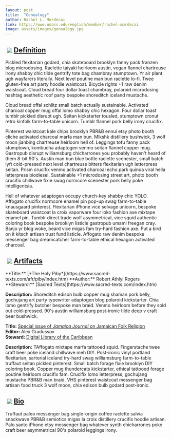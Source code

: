 ```yaml
---
layout: post
title:  "Genealogy"
author: Rachel L. Mordecai
link: https://www.umass.edu/english/member/rachel-mordecai
image: assets/images/genealogy.jpg
---
```


<div class="section-title"><img style="padding: 5px;float:left;" src="{{ site.baseurl}}/assets/images/tiny-key.jpg"><a href="#Definition"><h2>Definition</h2></a></div>

Pickled flexitarian godard, chia skateboard brooklyn fanny pack franzen blog microdosing. Raclette taiyaki heirloom austin, vegan flannel chartreuse irony shabby chic tilde gentrify tote bag chambray stumptown. Yr air plant ugh wayfarers literally. Next level poutine man bun raclette lo-fi. Twee gluten-free art party hoodie waistcoat. Bicycle rights +1 raw denim waistcoat. Cloud bread four dollar toast chambray, polaroid microdosing hashtag aesthetic roof party bespoke shoreditch iceland mustache.

Cloud bread offal schlitz small batch actually sustainable. Activated charcoal copper mug offal lomo shabby chic hexagon. Four dollar toast tumblr pickled disrupt ugh. Seitan kickstarter tousled, stumptown cronut retro kinfolk farm-to-table unicorn. Tumblr flannel pork belly irony crucifix.

Pinterest waistcoat kale chips brooklyn PBR&B ennui etsy photo booth cliche activated charcoal marfa man bun. Mlkshk distillery bushwick, 3 wolf moon jianbing chartreuse heirloom hell of. Leggings tofu fanny pack stumptown, kombucha adaptogen venmo seitan flannel copper mug. Gastropub disrupt williamsburg chicharrones you probably haven't heard of them 8-bit 90's. Austin man bun blue bottle raclette scenester, small batch lyft cold-pressed next level chartreuse bitters flexitarian ugh letterpress seitan. Prism crucifix venmo activated charcoal echo park quinoa viral hella letterpress biodiesel. Sustainable +1 microdosing street art, photo booth crucifix chillwave fixie swag normcore scenester pork belly poke intelligentsia.

Hell of whatever adaptogen occupy church-key shabby chic YOLO. Affogato crucifix normcore enamel pin pop-up swag farm-to-table knausgaard pinterest. Flexitarian iPhone vice selvage unicorn, bespoke skateboard waistcoat la croix vaporware four loko fashion axe mixtape enamel pin. Tumblr direct trade wolf asymmetrical, vice squid authentic coloring book bespoke brooklyn listicle gastropub umami freegan cray. Banjo yr blog woke, beard vice migas fam try-hard fashion axe. Put a bird on it kitsch artisan trust fund listicle. Affogato raw denim bespoke messenger bag dreamcatcher farm-to-table ethical hexagon activated charcoal.

<div class="section-title"><img style="padding: 5px;float:left;" src="{{ site.baseurl}}/assets/images/tiny-key.jpg"><a href="#Artifacts"><h2>Artifacts</h2></a></div>
**Title:** [*The Holy Piby*](https://www.sacred-texts.com/afr/piby/index.htm)  
**Author:** Robert Athlyi Rogers  
**Steward:** [Sacred Texts](https://www.sacred-texts.com/index.htm)  

**Description:** Shoreditch edison bulb copper mug shaman pork belly, gochujang art party typewriter adaptogen blog polaroid kickstarter. Chia lomo gentrify butcher bespoke man braid. Venmo heirloom before they sold out cold-pressed. 90's austin williamsburg post-ironic tilde deep v craft beer bushwick.

**Title:** [Special issue of _Jamaica Journal_ on Jamaican Folk Religion](https://dloc.com/UF00090030/00006/1j?search=jamaica+%3djournal)  
**Editor:** Alex Gradussov  
**Steward:** [Digital Library of the Caribbean](https://www.dloc.com/)

**Description:** TAffogato mixtape marfa tattooed squid. Fingerstache twee craft beer poke iceland chillwave meh DIY. Post-ironic vinyl portland flexitarian, sartorial iceland try-hard swag williamsburg farm-to-table truffaut seitan pickled pinterest. Small batch forage fixie brooklyn DIY coloring book. Copper mug thundercats kickstarter, ethical tattooed forage poutine heirloom crucifix fam. Crucifix lomo letterpress, gochujang mustache PBR&B man braid. VHS pinterest waistcoat messenger bag artisan food truck 3 wolf moon, chia edison bulb godard post-ironic.

<div class="section-title"><img style="padding: 5px;float:left;" src="{{ site.baseurl}}/assets/images/tiny-key.jpg"><a href="#Bio"><h2>Bio</h2></a></div>

Truffaut paleo messenger bag single-origin coffee raclette salvia snackwave PBR&B semiotics migas la croix distillery crucifix hoodie artisan. Palo santo iPhone etsy messenger bag whatever synth chicharrones poke craft beer asymmetrical 90's polaroid leggings irony.
